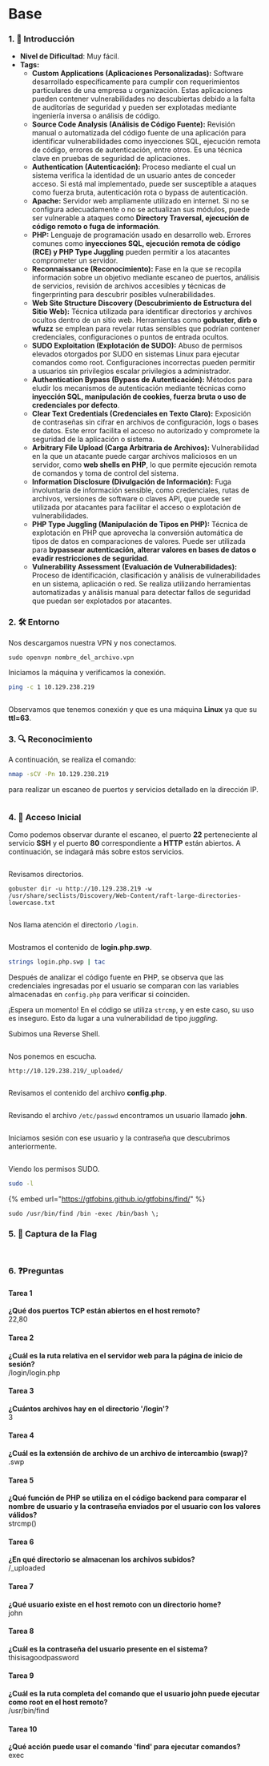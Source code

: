 # Base

### 1. 📝 **Introducción**

* **Nivel de Dificultad**: Muy fácil.
* **Tags:**&#x20;
  * **Custom Applications (Aplicaciones Personalizadas):** Software desarrollado específicamente para cumplir con requerimientos particulares de una empresa u organización. Estas aplicaciones pueden contener vulnerabilidades no descubiertas debido a la falta de auditorías de seguridad y pueden ser explotadas mediante ingeniería inversa o análisis de código.
  * **Source Code Analysis (Análisis de Código Fuente):** Revisión manual o automatizada del código fuente de una aplicación para identificar vulnerabilidades como inyecciones SQL, ejecución remota de código, errores de autenticación, entre otros. Es una técnica clave en pruebas de seguridad de aplicaciones.
  * **Authentication (Autenticación):** Proceso mediante el cual un sistema verifica la identidad de un usuario antes de conceder acceso. Si está mal implementado, puede ser susceptible a ataques como fuerza bruta, autenticación rota o bypass de autenticación.
  * **Apache:** Servidor web ampliamente utilizado en internet. Si no se configura adecuadamente o no se actualizan sus módulos, puede ser vulnerable a ataques como **Directory Traversal, ejecución de código remoto o fuga de información**.
  * **PHP:** Lenguaje de programación usado en desarrollo web. Errores comunes como **inyecciones SQL, ejecución remota de código (RCE) y PHP Type Juggling** pueden permitir a los atacantes comprometer un servidor.
  * **Reconnaissance (Reconocimiento):** Fase en la que se recopila información sobre un objetivo mediante escaneo de puertos, análisis de servicios, revisión de archivos accesibles y técnicas de fingerprinting para descubrir posibles vulnerabilidades.
  * **Web Site Structure Discovery (Descubrimiento de Estructura del Sitio Web):** Técnica utilizada para identificar directorios y archivos ocultos dentro de un sitio web. Herramientas como **gobuster, dirb o wfuzz** se emplean para revelar rutas sensibles que podrían contener credenciales, configuraciones o puntos de entrada ocultos.&#x20;
  * **SUDO Exploitation (Explotación de SUDO):** Abuso de permisos elevados otorgados por SUDO en sistemas Linux para ejecutar comandos como root. Configuraciones incorrectas pueden permitir a usuarios sin privilegios escalar privilegios a administrador.
  * **Authentication Bypass (Bypass de Autenticación):** Métodos para eludir los mecanismos de autenticación mediante técnicas como **inyección SQL, manipulación de cookies, fuerza bruta o uso de credenciales por defecto**.
  * **Clear Text Credentials (Credenciales en Texto Claro):** Exposición de contraseñas sin cifrar en archivos de configuración, logs o bases de datos. Este error facilita el acceso no autorizado y compromete la seguridad de la aplicación o sistema.
  * **Arbitrary File Upload (Carga Arbitraria de Archivos):** Vulnerabilidad en la que un atacante puede cargar archivos maliciosos en un servidor, como **web shells en PHP**, lo que permite ejecución remota de comandos y toma de control del sistema.
  * **Information Disclosure (Divulgación de Información):** Fuga involuntaria de información sensible, como credenciales, rutas de archivos, versiones de software o claves API, que puede ser utilizada por atacantes para facilitar el acceso o explotación de vulnerabilidades.
  * **PHP Type Juggling (Manipulación de Tipos en PHP):** Técnica de explotación en PHP que aprovecha la conversión automática de tipos de datos en comparaciones de valores. Puede ser utilizada para **bypassear autenticación, alterar valores en bases de datos o evadir restricciones de seguridad**.
  * **Vulnerability Assessment (Evaluación de Vulnerabilidades):** Proceso de identificación, clasificación y análisis de vulnerabilidades en un sistema, aplicación o red. Se realiza utilizando herramientas automatizadas y análisis manual para detectar fallos de seguridad que puedan ser explotados por atacantes.

### 2. 🛠️ **Entorno**

Nos descargamos nuestra VPN y nos conectamos.

```
sudo openvpn nombre_del_archivo.vpn
```

Iniciamos la máquina y verificamos la conexión.

```bash
ping -c 1 10.129.238.219
```

<figure><img src="../../../.gitbook/assets/image (10) (1) (1) (1) (1) (1) (1) (1) (1) (1) (1) (1) (1) (1) (1) (1) (1) (1) (1) (1) (1) (1).png" alt=""><figcaption></figcaption></figure>

Observamos que tenemos conexión y que es una máquina **Linux** ya que su **ttl=63**.

### 3. 🔍 **Reconocimiento**

A continuación, se realiza el comando:

```bash
nmap -sCV -Pn 10.129.238.219
```

para realizar un escaneo de puertos y servicios detallado en la dirección IP.&#x20;

<figure><img src="../../../.gitbook/assets/Captura de pantalla 2025-02-14 200328.png" alt=""><figcaption></figcaption></figure>

### 4. 🚪 **Acceso Inicial**

Como podemos observar durante el escaneo, el puerto **22** perteneciente al servicio **SSH** y el puerto **80** correspondiente a **HTTP** están abiertos. A continuación, se indagará más sobre estos servicios.

<figure><img src="../../../.gitbook/assets/Captura de pantalla 2025-02-14 200842.png" alt=""><figcaption></figcaption></figure>

Revisamos directorios.

```
gobuster dir -u http://10.129.238.219 -w /usr/share/seclists/Discovery/Web-Content/raft-large-directories-lowercase.txt
```

<figure><img src="../../../.gitbook/assets/image (1) (1) (1) (1) (1) (1) (1) (1) (1) (1) (1) (1) (1) (1) (1) (1) (1) (1) (1) (1) (1) (1) (1) (1) (1) (1) (1) (1) (1) (1) (1) (1) (1) (1) (1) (1) (1) (1) (1) (1) (1) (1) (1) (1) (1) (1) (1) (1) (1) (1) (1) (1) (1) (1) (1).png" alt=""><figcaption></figcaption></figure>

Nos llama atención el directorio `/login`.

<figure><img src="../../../.gitbook/assets/image (6) (1) (1) (1) (1) (1) (1) (1) (1) (1) (1) (1) (1) (1) (1) (1) (1) (1) (1) (1) (1) (1) (1) (1) (1) (1) (1) (1) (1) (1) (1) (1).png" alt=""><figcaption></figcaption></figure>

Mostramos el contenido de **login.php.swp**.

```bash
strings login.php.swp | tac
```

Después de analizar el código fuente en PHP, se observa que las credenciales ingresadas por el usuario se comparan con las variables almacenadas en `config.php` para verificar si coinciden.

¡Espera un momento! En el código se utiliza `strcmp`, y en este caso, su uso es inseguro. Esto da lugar a una vulnerabilidad de tipo _juggling_.

Subimos una Reverse Shell.&#x20;

<figure><img src="../../../.gitbook/assets/image (2) (1) (1) (1) (1) (1) (1) (1) (1) (1) (1) (1) (1) (1) (1) (1) (1) (1) (1) (1) (1) (1) (1) (1) (1) (1) (1) (1) (1) (1) (1) (1) (1) (1) (1) (1) (1) (1) (1) (1) (1) (1) (1) (1) (1) (1) (1) (1) (1) (1).png" alt=""><figcaption></figcaption></figure>

Nos ponemos en escucha.

```
http://10.129.238.219/_uploaded/
```

<figure><img src="../../../.gitbook/assets/image (3) (1) (1) (1) (1) (1) (1) (1) (1) (1) (1) (1) (1) (1) (1) (1) (1) (1) (1) (1) (1) (1) (1) (1) (1) (1) (1) (1) (1) (1) (1) (1) (1) (1) (1) (1) (1) (1) (1) (1) (1) (1) (1) (1) (1) (1) (1) (1).png" alt=""><figcaption></figcaption></figure>

Revisamos el contenido del archivo **config.php**.

<figure><img src="../../../.gitbook/assets/image (4) (1) (1) (1) (1) (1) (1) (1) (1) (1) (1) (1) (1) (1) (1) (1) (1) (1) (1) (1) (1) (1) (1) (1) (1) (1) (1) (1) (1) (1) (1) (1) (1) (1) (1) (1) (1) (1) (1) (1) (1) (1) (1) (1).png" alt=""><figcaption></figcaption></figure>

Revisando el archivo `/etc/passwd` encontramos un usuario llamado **john**.

<figure><img src="../../../.gitbook/assets/image (5) (1) (1) (1) (1) (1) (1) (1) (1) (1) (1) (1) (1) (1) (1) (1) (1) (1) (1) (1) (1) (1) (1) (1) (1) (1) (1) (1) (1) (1) (1) (1) (1) (1) (1) (1) (1) (1) (1) (1).png" alt=""><figcaption></figcaption></figure>

Iniciamos sesión con ese usuario y la contraseña que descubrimos anteriormente.

<figure><img src="../../../.gitbook/assets/image (6) (1) (1) (1) (1) (1) (1) (1) (1) (1) (1) (1) (1) (1) (1) (1) (1) (1) (1) (1) (1) (1) (1) (1) (1) (1) (1) (1) (1) (1) (1) (1) (1).png" alt=""><figcaption></figcaption></figure>

Viendo los permisos SUDO.

```bash
sudo -l
```

{% embed url="https://gtfobins.github.io/gtfobins/find/" %}

```
sudo /usr/bin/find /bin -exec /bin/bash \;
```

### 5. 🔑 **Captura de la Flag**

<figure><img src="../../../.gitbook/assets/image (7) (1) (1) (1) (1) (1) (1) (1) (1) (1) (1) (1) (1) (1) (1) (1) (1) (1) (1) (1) (1) (1) (1) (1) (1) (1) (1) (1) (1) (1).png" alt=""><figcaption></figcaption></figure>

<figure><img src="../../../.gitbook/assets/Captura de pantalla 2025-02-14 213808.png" alt=""><figcaption></figcaption></figure>

### 6. ❓Preguntas

#### **Tarea 1**

**¿Qué dos puertos TCP están abiertos en el host remoto?**\
22,80

#### **Tarea 2**

**¿Cuál es la ruta relativa en el servidor web para la página de inicio de sesión?**\
/login/login.php

#### **Tarea 3**

**¿Cuántos archivos hay en el directorio '/login'?**\
3

#### **Tarea 4**

**¿Cuál es la extensión de archivo de un archivo de intercambio (swap)?**\
.swp

#### **Tarea 5**

**¿Qué función de PHP se utiliza en el código backend para comparar el nombre de usuario y la contraseña enviados por el usuario con los valores válidos?**\
strcmp()

#### **Tarea 6**

**¿En qué directorio se almacenan los archivos subidos?**\
/\_uploaded

#### **Tarea 7**

**¿Qué usuario existe en el host remoto con un directorio home?**\
john

#### **Tarea 8**

**¿Cuál es la contraseña del usuario presente en el sistema?**\
thisisagoodpassword

#### **Tarea 9**

**¿Cuál es la ruta completa del comando que el usuario john puede ejecutar como root en el host remoto?**\
/usr/bin/find

#### **Tarea 10**

**¿Qué acción puede usar el comando 'find' para ejecutar comandos?**\
exec
